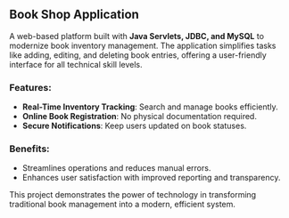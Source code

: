 ## Book Shop Application

A web-based platform built with **Java Servlets, JDBC, and MySQL** to modernize book inventory management. The application simplifies tasks like adding, editing, and deleting book entries, offering a user-friendly interface for all technical skill levels. 

### Features:
- **Real-Time Inventory Tracking**: Search and manage books efficiently.  
- **Online Book Registration**: No physical documentation required.  
- **Secure Notifications**: Keep users updated on book statuses.  

### Benefits:
- Streamlines operations and reduces manual errors.  
- Enhances user satisfaction with improved reporting and transparency.  

This project demonstrates the power of technology in transforming traditional book management into a modern, efficient system.
